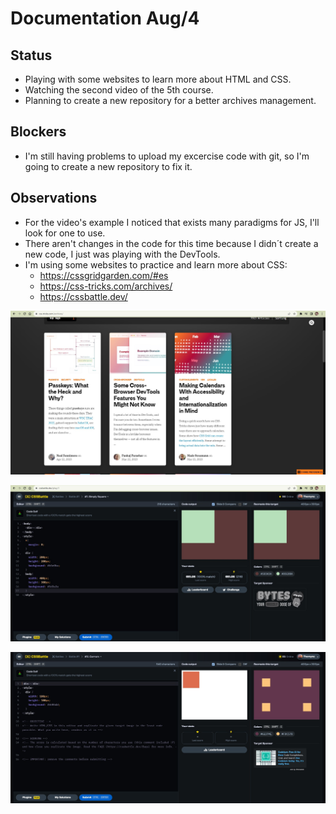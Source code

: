 # Documentation Aug/4

## Status

* Playing with some websites to learn more about HTML and CSS.
* Watching the second video of the 5th course.
* Planning to create a new repository for a better archives management.

## Blockers

* I'm still having problems to upload my excercise code with git, so I'm going to create a new repository to fix it.

## Observations

* For the video's example I noticed that exists many paradigms for JS, I'll look for one to use.
* There aren't changes in the code for this time because I didn´t create a new code, I just was playing with the DevTools.
* I'm using some websites to practice and learn more about CSS:
    * https://cssgridgarden.com/#es
    * https://css-tricks.com/archives/
    * https://cssbattle.dev/

![evidence1](Images/Aug041.jpg "Página con consejos para CSS")

![evidence1](Images/Aug042.jpg "Mi primer ejercicio en cssbattle")

![evidence1](Images/Aug043.jpg "Iniciando el segundo")
